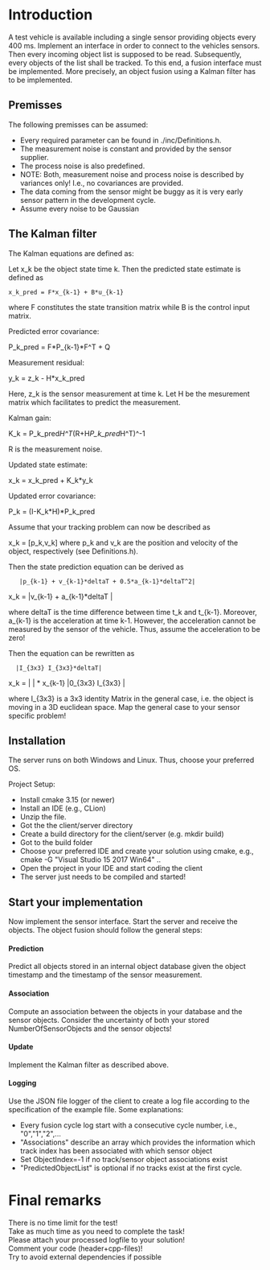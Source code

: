 # Introduction
A test vehicle is available including a single sensor providing objects every 400 ms.
Implement an interface in order to connect to the vehicles sensors.
Then every incoming object list is supposed to be read.
Subsequently, every objects of the list shall be tracked.
To this end, a fusion interface must be implemented.
More precisely, an object fusion using a Kalman filter has to be implemented.

## Premisses

The following premisses can be assumed:

- Every required parameter can be found in ./inc/Definitions.h.
- The measurement noise is constant and provided by the sensor supplier.
- The process noise is also predefined.
- NOTE: Both, measurement noise and process noise is described by variances only! I.e., no covariances are provided.
- The data coming from the sensor might be buggy as it is very early sensor pattern in the development cycle.
- Assume every noise to be Gaussian

## The Kalman filter

The Kalman equations are defined as:

Let x_k be the object state time k.
Then the predicted state estimate is defined as

    x_k_pred = F*x_{k-1} + B*u_{k-1}

where F constitutes the state transition matrix while B is the control input matrix.

Predicted error covariance:

   P_k_pred = F*P_{k-1}*F^T + Q

Measurement residual:

   y_k = z_k - H*x_k_pred

Here, z_k is the sensor measurement at time k. Let H be the mesurement matrix which facilitates to predict the measurement.

Kalman gain:

  K_k = P_k_pred*H^T*(R+H*P_k_pred*H^T)^-1

R is the measurement noise.

Updated state estimate:

  x_k = x_k_pred + K_k*y_k

Updated error covariance:

  P_k = (I-K_k*H)*P_k_pred


Assume that your tracking problem can now be described as

x_k = [p_k,v_k] where p_k and v_k are the position and velocity of the object, respectively (see Definitions.h).

Then the state prediction equation can be derived as

       |p_{k-1} + v_{k-1}*deltaT + 0.5*a_{k-1}*deltaT^2|
x_k =  |v_{k-1} + a_{k-1}*deltaT                       |

where deltaT is the time difference between time t_k and t_{k-1}. Moreover, a_{k-1} is the acceleration at time k-1. 
However, the acceleration cannot be measured by the sensor of the vehicle. Thus, assume the acceleration to be zero!

Then the equation can be rewritten as

      |I_{3x3} I_{3x3}*deltaT|
x_k = |                      | * x_{k-1}
      |0_{3x3} I_{3x3}       | 

where I_{3x3} is a 3x3 identity Matrix in the general case, i.e. the object is moving in a 3D euclidean space. Map the general case to your sensor specific problem!

## Installation

The server runs on both Windows and Linux. Thus, choose your preferred OS.

Project Setup:

- Install cmake 3.15 (or newer)
- Install an IDE (e.g., CLion)
- Unzip the file.
- Got the the client/server directory
- Create a build directory for the client/server (e.g. mkdir build)
- Got to the build folder
- Choose your preferred IDE and create your solution using cmake, e.g., cmake -G "Visual Studio 15 2017 Win64" ..
- Open the project in your IDE and start coding the client
- The server just needs to be compiled and started!
	
## Start your implementation
Now implement the sensor interface.
Start the server and receive the objects.
The object fusion should follow the general steps:

#### Prediction
Predict all objects stored in an internal object database given
the object timestamp and the timestamp of the sensor measurement.

#### Association
Compute an association between the objects in your database and 
the sensor objects. Consider the uncertainty of both your stored NumberOfSensorObjects
and the sensor objects!

#### Update
Implement the Kalman filter as described above.

#### Logging
Use the JSON file logger of the client to create a log file
according to the specification of the example file. 
Some explanations:
- Every fusion cycle log start with a consecutive cycle number, i.e., "0","1","2",...
- "Associations" describe an array which provides the information which track index has been associated with which sensor object
- Set ObjectIndex=-1 if no track/sensor object associations exist
- "PredictedObjectList" is optional if no tracks exist at the first cycle.

# Final remarks
There is no time limit for the test!<br>
Take as much time as you need to complete the task!<br>
Please attach your processed logfile to your solution!<br>
Comment your code (header+cpp-files)!<br>
Try to avoid external dependencies if possible
